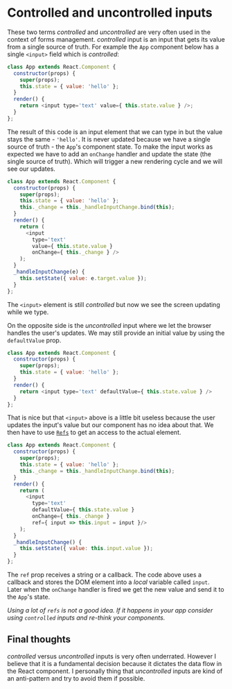 # Controlled and uncontrolled inputs

These two terms *controlled* and *uncontrolled* are very often used in the context of forms management. *controlled* input is an input that gets its value from a single source of truth. For example the `App` component below has a single `<input>` field which is *controlled*:

```js
class App extends React.Component {
  constructor(props) {
    super(props);
    this.state = { value: 'hello' };
  }
  render() {
    return <input type='text' value={ this.state.value } />;
  }
};
```

The result of this code is an input element that we can type in but the value stays the same - `'hello'`. It is never updated because we have a single source of truth - the `App`'s component state. To make the input works as expected we have to add an `onChange` handler and update the state (the single source of truth). Which will trigger a new rendering cycle and we will see our updates.

```js
class App extends React.Component {
  constructor(props) {
    super(props);
    this.state = { value: 'hello' };
    this._change = this._handleInputChange.bind(this);
  }
  render() {
    return (
      <input
        type='text'
        value={ this.state.value }
        onChange={ this._change } />
    );
  }
  _handleInputChange(e) {
    this.setState({ value: e.target.value });
  }
};
```

The `<input>` element is still *controlled* but now we see the screen updating while we type.

On the opposite side is the *uncontrolled* input where we let the browser handles the user's updates. We may still provide an initial value by using the `defaultValue` prop.

```js
class App extends React.Component {
  constructor(props) {
    super(props);
    this.state = { value: 'hello' };
  }
  render() {
    return <input type='text' defaultValue={ this.state.value } />
  }
};
```

That is nice but that `<input>` above is a little bit useless because the user updates the input's value but our component has no idea about that. We then have to use [`Refs`](https://reactjs.org/docs/glossary.html#refs) to get an access to the actual element.

```js
class App extends React.Component {
  constructor(props) {
    super(props);
    this.state = { value: 'hello' };
    this._change = this._handleInputChange.bind(this);
  }
  render() {
    return (
      <input
        type='text'
        defaultValue={ this.state.value }
        onChange={ this._change }
        ref={ input => this.input = input }/>
    );
  }
  _handleInputChange() {
    this.setState({ value: this.input.value });
  }
};
```

The `ref` prop receives a string or a callback. The code above uses a callback and stores the DOM element into a *local* variable called `input`. Later when the `onChange` handler is fired we get the new value and send it to the `App`'s state.

*Using a lot of `refs` is not a good idea. If it happens in your app consider using `controlled` inputs and re-think your components.*

## Final thoughts

*controlled* versus *uncontrolled* inputs is very often underrated. However I believe that it is a fundamental decision because it dictates the data flow in the React component. I personally thing that *uncontrolled* inputs are kind of an anti-pattern and try to avoid them if possible.


